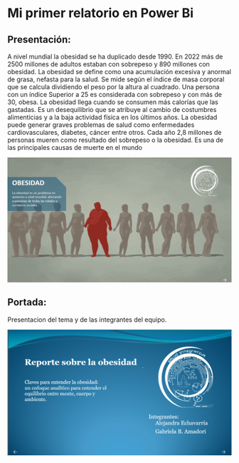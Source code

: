 # Mi primer relatorio en Power Bi

## Presentación:

A nivel mundial la obesidad se ha duplicado desde 1990. En 2022 más de 2500 millones de adultos estaban con sobrepeso y 890 millones con obesidad. La obesidad se define como una acumulación excesiva y anormal de grasa, nefasta para la salud. Se mide según el índice de masa corporal que se calcula dividiendo el peso por la altura al cuadrado. Una persona con un índice Superior a 25 es considerada con sobrepeso y con más de 30, obesa. La obesidad llega cuando se consumen más calorías que las gastadas. Es un desequilibrio que se atribuye al cambio de costumbres alimenticias y a la baja actividad física en los últimos años. La obesidad puede generar graves problemas de salud como enfermedades cardiovasculares, diabetes, cáncer entre otros. Cada año 2,8 millones de personas mueren como resultado del sobrepeso o la obesidad. Es una de las principales causas de muerte en el mundo

![alt text](image.png)

## Portada:

Presentacion del tema y de las integrantes del equipo.

![alt text](image-1.png)
